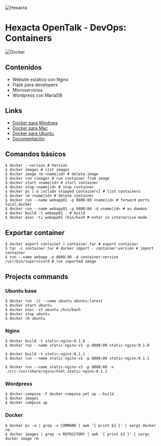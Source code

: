![Hexacta](http://i.imgur.com/LwGwCTZ.jpg)

# Hexacta OpenTalk - DevOps: Containers

![Docker](http://i.imgur.com/l5jHUaV.png)

## Contenidos

* Website estático con Nginx
* Flask para developers
* Microservicios
* Wordpress con MariaDB

## Links

* [Docker para Windows](https://www.docker.com/docker-windows)
* [Docker para Mac](https://www.docker.com/docker-mac)
* [Docker para Ubuntu](https://www.docker.com/docker-ubuntu)
* [Documentación](https://docs.docker.com/)

## Comandos básicos

```
$ docker --version # Version
$ docker images # list images
$ docker image rm <name|id> # delete image
$ docker run <image> # run container from image
$ docker start <name|id> # start container
$ docker stop <name|id> # stop container
$ docker ps [-a include stopped containers] # list containers
$ docker rm <name|id> # delete container
$ docker run --name webapp01 -p 8080:80 <name|id> # forward ports local:docker
$ docker run --name webapp01 -p 8080:80 -d <name|id> # as daemon
$ docker build -t webapp01 . # build
$ docker exec -ti webapp01 /bin/bash # enter in interactive mode
```

## Exportar container

```
$ docker export container > container.tar # export container
$ tar -c container.tar # docker import - container:version # import container
$ run --name webapp -p 8080:80 -d container:version /usr/bin/supervisord # run imported image
```

## Projects commands

### Ubuntu base

```
$ docker run -it --name ubuntu ubuntu:latest
$ docker start ubuntu
$ docker exec -it ubuntu /bin/bash
$ docker stop ubuntu
$ docker rm ubuntu
```

### Nginx

```
$ docker build -t static-nginx:0.1.0 .
$ docker run --name static-nginx-v1 -p 8080:80 static-nginx:0.1.0

$ docker build -t static-nginx:0.1.1 .
$ docker run --name static-nginx-v2 -p 8080:80 static-nginx:0.1.1

$ docker run --name static-nginx-v3 -p 8080:80 -v ./src:/usr/share/nginx/html static-nginx:0.1.1

```

### Wordpress

```
$ docker-compose -f docker-compose.yml up --build
$ docker images
$ docker compose up
```

### Docker

```
$ docker ps -a | grep -v COMMAND | awk '{ print $1 }' | xargs docker rm
$ docker images | grep -v REPOSITORY | awk '{ print $3 }' | xargs docker image rm
```
